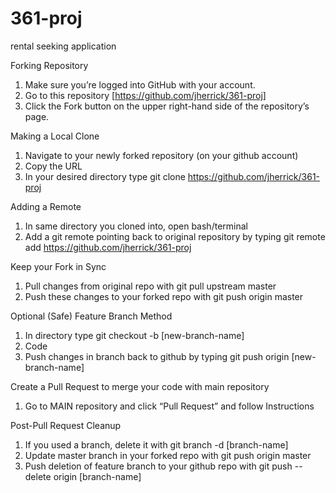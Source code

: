 # 361-proj
rental seeking application

Forking Repository
1.	Make sure you’re logged into GitHub with your account.
2.	Go to this repository [https://github.com/jherrick/361-proj]
3.	Click the Fork button on the upper right-hand side of the repository’s page.

Making a Local Clone
1.	Navigate to your newly forked repository (on your github account)
2.	Copy the URL
3.	In your desired directory type git clone https://github.com/jherrick/361-proj

Adding a Remote
1.	In same directory you cloned into, open bash/terminal
2.	Add a git remote pointing back to original repository by typing git remote add https://github.com/jherrick/361-proj

Keep your Fork in Sync
1.	Pull changes from original repo with git pull upstream master
2.	Push these changes to your forked repo with git push origin master

Optional (Safe) Feature Branch Method
1.	In directory type git checkout -b [new-branch-name]
2.	Code
3.	Push changes in branch back to github by typing git push origin [new-branch-name]

Create a Pull Request to merge your code with main repository
1.  Go to MAIN repository and click “Pull Request” and follow Instructions

Post-Pull Request Cleanup
1.	If you used a branch, delete it with git branch -d [branch-name]
2.	Update master branch in your forked repo with git push origin master
3.	Push deletion of feature branch to your github repo with git push --delete origin [branch-name]
